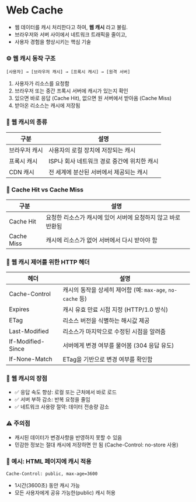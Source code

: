 # Web Cache

- 웹 데이터를 캐시 처리한다고 하여, **웹 캐시** 라고 불림.
- 브라우저와 서버 사이에서 네트워크 트래픽을 줄이고, 
- 사용자 경험을 향상시키는 핵심 기술


### ⚙️ 웹 캐시 동작 구조
```text
[사용자] → [브라우저 캐시] → [프록시 캐시] → [원격 서버]
```
1. 사용자가 리소스를 요청함
2. 브라우저 또는 중간 프록시 서버에 캐시가 있는지 확인
3. 있으면 바로 응답 (Cache Hit), 없으면 원 서버에서 받아옴 (Cache Miss)
4. 받아온 리소스는 캐시에 저장됨


### 🧩 웹 캐시의 종류
| 구분          | 설명                                                       |
|---------------|------------------------------------------------------------|
| 브라우저 캐시 | 사용자의 로컬 장치에 저장되는 캐시                         |
| 프록시 캐시   | ISP나 회사 네트워크 경로 중간에 위치한 캐시                |
| CDN 캐시      | 전 세계에 분산된 서버에서 제공되는 캐시                    |


### 🧪 Cache Hit vs Cache Miss
| 구분        | 설명                                                            |
|-------------|-----------------------------------------------------------------|
| Cache Hit   | 요청한 리소스가 캐시에 있어 서버에 요청하지 않고 바로 반환됨    |
| Cache Miss  | 캐시에 리소스가 없어 서버에서 다시 받아야 함                    |


### 🧾 웹 캐시 제어를 위한 HTTP 헤더
| 헤더                  | 설명                                                          |
|-----------------------|---------------------------------------------------------------|
| Cache-Control         | 캐시의 동작을 상세히 제어함 (예: `max-age`, `no-cache` 등)    |
| Expires               | 캐시 유효 만료 시점 지정 (HTTP/1.0 방식)                      |
| ETag                  | 리소스 버전을 식별하는 해시값 제공                            |
| Last-Modified         | 리소스가 마지막으로 수정된 시점을 알려줌                      |
| If-Modified-Since     | 서버에게 변경 여부를 물어봄 (304 응답 유도)                   |
| If-None-Match         | ETag을 기반으로 변경 여부를 확인함                            |


### 🚀 웹 캐시의 장점
- ✅ 응답 속도 향상: 로컬 또는 근처에서 바로 로드
- ✅ 서버 부하 감소: 반복 요청을 줄임
- ✅ 네트워크 사용량 절약: 데이터 전송량 감소


### ⚠️ 주의점
- 캐시된 데이터가 변경사항을 반영하지 못할 수 있음
- 민감한 정보는 절대 캐시에 저장하면 안 됨 (Cache-Control: no-store 사용)


### 📌 예시: HTML 페이지에 캐시 적용
```http
Cache-Control: public, max-age=3600
```
- 1시간(3600초) 동안 캐시 가능
- 모든 사용자에게 공유 가능한(public) 캐시 허용
